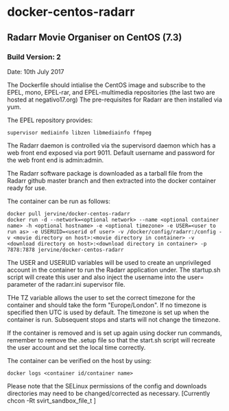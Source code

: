 # docker-centos-radarr
## Radarr Movie Organiser on CentOS (7.3)
### Build Version: 2
Date: 10th July 2017

The Dockerfile should intialise the CentOS image and subscribe to the EPEL, mono, EPEL-rar, and EPEL-multimedia repositories (the last two are hosted at negativo17.org) The pre-requisites for Radarr are then installed via yum.

The EPEL repository provides:

    supervisor mediainfo libzen libmediainfo ffmpeg

The Radarr daemon is controlled via the supervisord daemon which has a web front end exposed via port 9011. Default username and password for the web front end is admin:admin.

The Radarr software package is downloaded as a tarball file from the Radarr github master branch and then extracted into the docker container ready for use.

The container can be run as follows:

    docker pull jervine/docker-centos-radarr
    docker run -d --network=<optional network> --name <optional container name> -h <optional hostname> -e <optional timezone> -e USER=<user to run as> -e USERUID=<userid of user> -v /docker/config/radarr:/config -v <movie directory on host>:<movie directory in container> -v <download directory on host>:<download directory in container> -p 7878:7878 jervine/docker-centos-radarr
    

The USER and USERUID variables will be used to create an unprivileged account in the container to run the Radarr application under. The startup.sh script will create this user and also inject the username into the user= parameter of the radarr.ini supervisor file.

THe TZ variable allows the user to set the correct timezone for the container and should take the form "Europe/London". If no timezone is specified then UTC is used by default. The timezone is set up when the container is run. Subsequent stops and starts will not change the timezone.

If the container is removed and is set up again using docker run commands, remember to remove the .setup file so that the start.sh script will recreate the user account and set the local time correctly.

The container can be verified on the host by using:

    docker logs <container id/container name>

Please note that the SELinux permissions of the config and downloads directories may need to be changed/corrected as necessary. [Currently chcon -Rt svirt_sandbox_file_t ]
